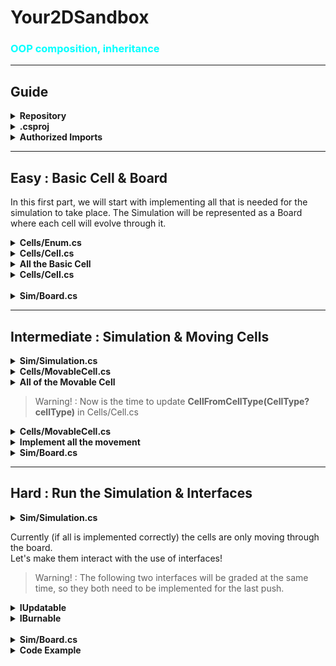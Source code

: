 # Your2DSandbox
### <sp style="color:cyan"> OOP composition, inheritance</sp>

---

## Guide

<details>
<summary><b>Repository</b></summary>

```
Your2DSandbox 
├── Cells
│   ├── ImplementedCells
│   │   ├── Fire.cs
│   │   ├── Glass.cs
│   │   ├── Rock.cs
│   │   ├── Sand.cs
│   │   ├── Steam.cs
│   │   ├── Water.cs
│   │   └── Wood.cs
│   ├── Cell.cs
│   ├── Enum.cs
│   ├── IBurnable.cs
│   ├── IUpdatable.cs
│   └── MovableCell.cs
├── Sim
│   ├── Board.cs
│   └── Simulation.cs
├── Program.cs
├── Your2DSandbox.csproj
├── .gitignore
├── Your2DSandbox.sln
└── README
```

</details>

<details>
<summary><b>.csproj</b></summary>

````
. . .
<ImplicitUsings>enable</ImplicitUsings>
        <Nullable>enable</Nullable>
. . .
````

</details>

<details>
<summary><b>Authorized Imports</b></summary>

````
using Your2DSandbox.Cells;
using Your2DSandbox.Cells.ImplementedCells;
````

</details>

---

## Easy : Basic Cell & Board

In this first part, we will start with implementing all that is needed for the simulation to take place.
The Simulation will be represented as a Board where each cell will evolve through it.


<details><summary><b>Cells/Enum.cs</b></summary>

First thing first lets create the Enum of every cell type utilized in the simulation

<h4>Code</h4>

```csharp 
public enum CellType
{
    Rock,
    Sand,
    Water,
    Wood, 
    Fire,
    Steam,
    Glass,
}
```

</details>

<details><summary><b>Cells/Cell.cs </b></summary>

We will need a simple abstact <sp style="color:violet">Cell</sp> class for every cell implementation. 

<h4>Prototype</h4>

```csharp 
public abstract class Cell {}
```

<details><summary>Properties</summary>

It has three public Properties with public getter, and protected setter :
 
- <sp style="color:violet">CellType</sp> of type <sp style="color:violet">CellType</sp>
- <sp style="color:violet">Color</sp> of type <sp style="color:violet">ConsoleColor</sp>, used for displaying the cell
- <sp style="color:violet">Representation</sp> of type <sp style="color:violet">char</sp>, also used for displaying the cell

</details>

</details>

<details><summary><b>All the Basic Cell</b></summary>

Let's Implement all the basic cell classes! 

> Warning : All the following classes inherit from <sp style="color:violet">Cell</sp>
 
The constructors take no arguments and must initialize the properties to the following values:

<h4>Cells/ImplementedCells/Rock.cs</h4>

- <sp style="color:violet">CellType</sp> must be set to <sp style="color:violet">CellType.Rock</sp>
- <sp style="color:violet">Color</sp> must be set to <sp style="color:violet">ConsoleColor.DarkGray</sp>
- <sp style="color:violet">Representation</sp> must be set to <sp style="color:violet">R</sp>

<h4>Cells/ImplementedCells/Wood.cs</h4>

- <sp style="color:violet">CellType</sp> must be set to <sp style="color:violet">CellType.Wood</sp>
- <sp style="color:violet">Color</sp> must be set to <sp style="color:violet">ConsoleColor.DarkYellow</sp>
- <sp style="color:violet">Representation</sp> must be set to <sp style="color:violet">B</sp>

<h4>ells/ImplementedCells/Glass.cs</h4>

- <sp style="color:violet">CellType</sp> must be set to <sp style="color:violet">CellType.Glass</sp>
- <sp style="color:violet">Color</sp> must be set to <sp style="color:violet">ConsoleColor.Blue</sp>
- <sp style="color:violet">Representation</sp> must be set to <sp style="color:violet">G</sp>

<h4>Code Example</h4>

```csharp
using Your2DSandbox.Cells.ImplementedCells;

Rock r = new Rock();
Console.WriteLine(r.CellType);
Console.WriteLine(r.Color);
Console.WriteLine(new Glass().Representation);
```

<h4>Output</h4>

```
Rock
DarkGray
G
```

</details>

<details><summary><b>Cells/Cell.cs</b></summary>
Let's return to the Cell class to add a static method that we will be using later.

This function create the correct cell according to the <sp style="color:violet">CellType</sp>.<br>
Currently you should only have <sp style="color:violet">Rock</sp>, <sp style="color:violet">Glass</sp> and <sp style="color:violet">Wood</sp> implemented, 
thus only those aforementioned will be tested at this point, although when you will implement the rest of the cells you will need to add them here.

The function return <sp style="color:violet">null</sp> should the input be <sp style="color:violet">null</sp>.

<h4>Prototype</h4>

```csharp
public static Cell? CellFromCellType(CellType? cellType) { }
```

<h4>Code Example</h4>

```csharp
using Your2DSandbox.Cells;

Console.WriteLine($"new cell:{Cell.CellFromCellType(CellType.Rock)}!");
Console.WriteLine($"new cell:{Cell.CellFromCellType(null)}!");
```
<h4>Output</h4>

```
new cell:Your2DSandbox.Cells.ImplementedCells.Rock!
new cell:!
```

</details>
&nbsp;

<details><summary><b>Sim/Board.cs</b></summary>

Now that we have basic cells lets tackle the <sp style="color:violet">Board</sp> Class

<details><summary>Properties</summary>

It has four public Properties with public getters :

- <sp style="color:violet">Height</sp> and  <sp style="color:violet">Width</sp> of type <sp style="color:violet">int</sp>, the dimensions of our board
- <sp style="color:violet">Cells</sp> of type <sp style="color:violet">Cell?[,]</sp>, used to hold all the cells
- <sp style="color:violet">Random</sp> of type <sp style="color:violet">Random</sp>, used for a bit of randomness in the simulation 
</details>

<details><summary>Constructor</summary>

You now must implement a constructor for the <sp style="color:violet">Board</sp> class.<br>
The constructor needs to initialize all the properties of the class.<br>
- If the <sp style="color:violet">height</sp> or <sp style="color:violet">width</sp> are inferior to 1, an ArgumentException must be thrown.
- The array Cells must be initialised to the size <sp style="color:violet">height</sp> X <sp style="color:violet">width</sp>, filled with null.
- <sp style="color:violet">Random</sp> must be initialized from <sp style="color:violet">seed</sp>.

```csharp
public Board(int height,int width, int seed = 0) { }
```

<h4>Code Example</h4>

```csharp
using Your2DSandbox;
using Your2DSandbox.Cells.ImplementedCells;

Board b = new Board(2,3,42);
b.Cells[1, 2] = new Rock();
Console.WriteLine( b.Cells[1, 0] is null ? "null" : "not null");
Console.WriteLine( b.Cells[1, 2] is null ? "null" : "not null");
```

<h4>Output</h4>

```
not null
null
```

</details>

Lets write some method for later use!

<details><summary>SetCells</summary>
This method is used to create cells in the array. <br>
We trust that the coordinates are correct.

```csharp
public void SetCell(CellType? cellType,int h, int w) { }
```

<h4>Code Example</h4>

```csharp
using Your2DSandbox;
using Your2DSandbox.Cells;

Board b = new Board(2,2); 
b.SetCell(CellType.Rock,0,0);
b.SetCell(CellType.Glass,0,1);
b.SetCell(CellType.Wood,1,0);
b.SetCell(CellType.Rock,1,1);
foreach (var c in b.Cells)
{
    Console.WriteLine(c);
}
```

<h4>Output</h4>

```
Your2DSandbox.Cells.ImplementedCells.Rock
Your2DSandbox.Cells.ImplementedCells.Glass
Your2DSandbox.Cells.ImplementedCells.Wood
Your2DSandbox.Cells.ImplementedCells.Rock
```

</details>

<details><summary>SwapCells</summary>
A simple method to switch two cell around the board.<br>
We trust that the coordinates are correct.

<h4>Prototype</h4>

```csharp
public void SwapCells(int h1, int w1, int h2, int w2) { }
```

<h4>Code Example</h4>

```csharp
using Your2DSandbox;
using Your2DSandbox.Cells;

Board b = new Board(1,2,42);
b.SetCell(CellType.Rock,0,0);
b.SetCell(CellType.Glass,0,1);
foreach (var c in b.Cells) Console.WriteLine(c);
b.SwapCells(0,1,0,0);
foreach (var c in b.Cells) Console.WriteLine(c);
```

<h4>Output</h4>

```
Your2DSandbox.Cells.ImplementedCells.Rock
Your2DSandbox.Cells.ImplementedCells.Glass
Your2DSandbox.Cells.ImplementedCells.Glass
Your2DSandbox.Cells.ImplementedCells.Rock
```

</details>

<details><summary>FillBoard</summary>
This method set the entirety of the board to a certain cell type. <br>
The parameter can be <sp style="color:violet">null</sp>, and it is the default value.

<h4>Prototype</h4>

```csharp
public void FillBoard(CellType? cellType = null) { }
```

<h4>Code Output</h4>

```csharp
using Your2DSandbox;
using Your2DSandbox.Cells;

Board b = new Board(1,2,42);
b.SetCell(CellType.Rock,0,0);
b.SetCell(CellType.Glass,0,1);

int nonNull = 0;
foreach (var c in b.Cells) nonNull += c is not null ? 1 : 0;
Console.WriteLine($"there are {nonNull} non null cells");

b.FillBoard();
nonNull = 0;
foreach (var c in b.Cells) nonNull += c is not null ? 1 : 0;
Console.WriteLine($"there are {nonNull} non null cells");
```

<h4>Output</h4>

```csharp
there are 2 non null cells
there are 0 non null cells
```

</details>
</details>

---

## Intermediate : Simulation & Moving Cells

<details><summary><b>Sim/Simulation.cs</b></summary>

<sp style="color:violet">Simulation</sp> is the wrapper class of the practical.<br>
It has a <sp style="color:violet">Board</sp> and contains method to interact with, run and display the simulation.

<details><summary>Properties</summary>
The <sp style="color:violet">Simulation</sp> class has six public property:

-  <sp style="color:violet">Board</sp> of type <sp style="color:violet">Board</sp> with a only public getter

All of the following property has a public getter and a private setter.

-  <sp style="color:violet">CursorH</sp> and <sp style="color:violet">CursorW</sp> of type <sp style="color:violet">int</sp>
-  <sp style="color:violet">Pause</sp> and <sp style="color:violet">Step</sp> of type <sp style="color:violet">bool</sp>
-  <sp style="color:violet">SelectedCellType</sp> of type <sp style="color:violet">CellType</sp>

</details>

<details><summary>Constructor</summary>
You now must implement a constructor for the <sp style="color:violet">Simulation</sp> class. 

- <sp style="color:violet">Board</sp> must be initialized from the parameters
- <sp style="color:violet">_cursorH</sp> and <sp style="color:violet">_cursorW</sp> must be set to half of the height and half of the width respectively
- <sp style="color:violet">_pause</sp> must be set to <sp style="color:violet">true</sp>
- <sp style="color:violet">_step</sp> must be set to <sp style="color:violet">false</sp>
- <sp style="color:violet">_selectedCellType</sp> must be set at <sp style="color:violet">CellType.Rock</sp>

<h4>Prototype</h4>

```csharp
public Simulation(int h, int w, int seed=0)
```

<h4>Code Example</h4>

````csharp
using Your2DSandbox;

Simulation simulation = new Simulation(7, 20, 32);
Console.WriteLine($"cursorH {simulation.CursorH}, cursorW {simulation.CursorW}");
Console.WriteLine($"Paused : {simulation.Pause}, Step : { simulation.Step}");
Console.WriteLine($"selected celltype : {simulation.SelectedCellType}");
````

<h4>Output</h4>
````
cursorH 3, cursorW 10
Paused : True, Step : False
selected celltype : Rock
````


</details>

<details><summary>Given Code</summary>

The display method being very specific, I give it to you. <br>
You can give a bool as a parameter for it to be prettier in the console. It will not be used in the subject as you can not differentiate the cells.

```csharp
    public void DisplayBoard(bool blockRepresentation = false)
    {
        Console.SetCursorPosition(0, 0);
        
        Console.WriteLine(new String('─',_cursorW+1) +"v" + new String('─',Board.Width-_cursorW) + (_pause ? "  Paused ":  "  Running") + $" | Cell selected {_selectedCellType}  "  );
        for (int i = 0; i < Board.Height; i++)
        {
            Console.Write(i == _cursorH ? ">" : "|");
            for (int j = 0; j < Board.Width; j++)
            {
                if (Board.Cells[i, j] is { } cell)
                {
                    Console.ForegroundColor = cell.Color;
                    Console.Write(blockRepresentation ? "\u2588" :cell.Representation);
                    Console.ResetColor();
                }
                else
                {
                    Console.Write(" ");
                }
            }
            Console.WriteLine(i == _cursorH ? "<" : "|");
        }
        Console.WriteLine(new String('─',_cursorW+1) +"^" + new String('─',Board.Width-_cursorW));
    }
```

</details>

<h4>Code Example</h4>

```csharp
using Your2DSandbox;
using Your2DSandbox.Cells;

Simulation s = new Simulation(6,8 );
s.Board.SetCell(CellType.Glass,1,2);
s.Board.SetCell(CellType.Glass,1,4);
for(int i = 1; i<6; i++) s.Board.SetCell(CellType.Wood,4,i);
s.DisplayBoard();
```

<h4>Output</h4>

```
─────v────  Paused  | Cell selected Rock
|        |
|  G G   |
|        |
>        <
| BBBBB  |
|        |
─────^────
```

</details>

<details><summary><b>Cells/MovableCell.cs</b></summary>

Currently the simulation is not evolving through time so lets implement moving cells to have some motion.

The <sp style="color:violet">MovableCell</sp> class is an abstract class!<br>
It has one public property:

- <sp style="color:violet">GoesUp</sp> of type <sp style="color:violet">bool</sp>, with a public getter and protected setter.

And one abstract method to be implemented by the children:

<h4>Prototype</h4>

```csharp
public abstract void Move(Board b, int h, int w);
```

This method will be directly called in the <sp style="color:violet">Board</sp> class on evey movable cell.

</details>

<details><summary><b>All of the Movable Cell</b></summary>

Let's begin the implementation of MovableCell's child.

> Warning : All the following classes inherit from <sp style="color:violet">Cell</sp>,<br>
While you have not implemented the Move() method just throw a new NotImplementedException() 

The constructors take no arguments and must initialize the properties to the following values:

<h4>Cells/ImplementedCells/Fire.cs</h4>

- <sp style="color:violet">CellType</sp> must be set to <sp style="color:violet">CellType.Fire</sp>
- <sp style="color:violet">Color</sp> must be set to <sp style="color:violet">ConsoleColor.Red</sp>
- <sp style="color:violet">GoesUp</sp> must be set to <sp style="color:violet">true</sp>
- <sp style="color:violet">Representation</sp> must be set to <sp style="color:violet">F</sp>

<h4>Cells/ImplementedCells/Steam.cs</h4>

- <sp style="color:violet">CellType</sp> must be set to <sp style="color:violet">CellType.Steam</sp>
- <sp style="color:violet">Color</sp> must be set to <sp style="color:violet">ConsoleColor.Gray</sp>
- <sp style="color:violet">GoesUp</sp> must be set to <sp style="color:violet">true</sp>
- <sp style="color:violet">Representation</sp> must be set to <sp style="color:violet">V</sp>


<h4>Cells/ImplementedCells/Sand.cs</h4>

- <sp style="color:violet">CellType</sp> must be set to <sp style="color:violet">CellType.Sand</sp>
- <sp style="color:violet">Color</sp> must be set to <sp style="color:violet">ConsoleColor.Yellow</sp>
- <sp style="color:violet">GoesUp</sp> must be set to <sp style="color:violet">false</sp>
- <sp style="color:violet">Representation</sp> must be set to <sp style="color:violet">S</sp>


<h4>Cells/ImplementedCells/Water.cs</h4>

- <sp style="color:violet">CellType</sp> must be set to <sp style="color:violet">CellType.Water</sp>
- <sp style="color:violet">Color</sp> must be set to <sp style="color:violet">ConsoleColor.DarkBlue</sp>
- <sp style="color:violet">GoesUp</sp> must be set to <sp style="color:violet">false</sp>
- <sp style="color:violet">Representation</sp> must be set to <sp style="color:violet">W</sp>


</details>

> Warning! : Now is the time to update **CellFromCellType(CellType? cellType)** in Cells/Cell.cs

<details><summary><b>Cells/MovableCell.cs</b></summary>

Now that we have written the constructor of the child classes, 
let's create some helper methods for the implementation of Move().

<details><summary>GetCellWeight</summary>

A static method that returns the weight of a cell based on its type. <br>
The weight determines if a cell can move into another cell's position. <br>Different cell types have different weights:

- <sp style="color:violet">Steam</sp>: 0
- <sp style="color:violet">Fire</sp>: 1
- <sp style="color:violet">Water</sp>: 2
- <sp style="color:violet">Sand</sp>: 3
- Other: Maximum possible weight

<h4>Prototype</h4>

```csharp
public static int GetCellWeight(CellType cellType) { }
```

<h4>Code Example</h4>

```csharp
using Your2DSandbox;
using Your2DSandbox.Cells;

Console.WriteLine($"Weight of Steam: {MovableCell.GetCellWeight(CellType.Steam)}");
Console.WriteLine($"Weight of Rock: {MovableCell.GetCellWeight(CellType.Rock)}");
```

<h4>Output</h4>

```csharp
Weight of Steam: 0
Weight of Rock: 2147483647
```

</details>

<details><summary>TryMoveCell</summary>
A public method that attempts to move a cell from one position to another on the board.<br>
The movement will only succeed if the target position is within bounds and the cell at the target position (if any) is strictly lighter than the cell being moved. <br>
If the conditions are met we switch the two Cell? in the board and the method returns true, otherwise do nothing and return false. <br>
The origin position are considered to be in bound. <br>

<h4>Prototype</h4>

````csharp
public bool TryMoveCell(Board b, int hFrom, int wFrom, int hTo, int wTo)
````

<h4>Code Example</h4>

```csharp

using Your2DSandbox;
using Your2DSandbox.Cells;

Simulation s = new Simulation(1, 3);
s.Board.SetCell(CellType.Sand, 0, 0);
s.Board.SetCell(CellType.Water, 0, 1);
bool move1 = ((MovableCell)s.Board.Cells[0, 1]!).TryMove(s.Board, 0, 1,0,0);
bool move2 = ((MovableCell)s.Board.Cells[0, 0]!).TryMove(s.Board, 0, 0,0,1);
bool move3 = ((MovableCell)s.Board.Cells[0, 1]!).TryMove(s.Board, 0, 1,0,2);
s.DisplayBoard();
Console.WriteLine($"1st : moved successfully : {move1}");
Console.WriteLine($"2nd : moved successfully : {move2}");
Console.WriteLine($"2nd : moved successfully : {move3}");
```

<h4>Output</h4>

```
──v──  Paused  | Cell selected Rock
>W S<
──^──
1st : moved successfully : False
2nd : moved successfully : True
2nd : moved successfully : True
```

</details>

<details><summary>MoveVertically</summary>

A public method that attempts to move  vertically the cell located at height h and width w.<br>
The direction depends on whether the cell goes up or down, and it **tries** to move vertically first. <br>
If the cell could not move then it tries diagonally (beginning by the left).
The method return true if the cell has moved.
<h4>Prototype</h4>

````csharp
public bool MoveVertically(Board b, int h, int w)
````

<h4>Code Example</h4>

````csharp
using Your2DSandbox;
using Your2DSandbox.Cells;

Simulation s = new Simulation(2, 3);
s.Board.SetCell(CellType.Sand, 1, 1);
s.Board.SetCell(CellType.Water, 0, 1);
bool move1 = ((MovableCell)s.Board.Cells[1, 1]!).MoveVertically(s.Board, 1, 1);
bool move2 = ((MovableCell)s.Board.Cells[0, 1]!).MoveVertically(s.Board, 0, 1);
s.Board.SetCell(CellType.Water, 0, 1);
bool move3 = ((MovableCell)s.Board.Cells[0, 1]!).MoveVertically(s.Board, 0, 1);
s.DisplayBoard();
Console.WriteLine($"1st : moved successfully : {move1}");
Console.WriteLine($"2nd : moved successfully : {move2}");
Console.WriteLine($"3rd : moved successfully : {move3}");
````

<h4>Output</h4>

````
──v──  Paused  | Cell selected Rock
|   |
>WSW<
──^──
1st : moved successfully : False
2nd : moved successfully : True
3rd : moved successfully : True
````

</details>

<details><summary>MoveHorizontallyErratically</summary>
A public method that attempts to move a cell horizontally in a random direction (left or right). <br>
The method using random here is the explicit details : <br>
We first generate a random number between 0 and 2 both included, and depending the result : 

- 0 => try to move the cell left
- 1 => try to move the cell right
- 2 => nothing

The method returns true if the cell moved.

<h4>Prototype</h4>

````csharp
public bool MoveHorizontallyErratically(Board b, int h, int w)
````

<h4>Code Example</h4>

````csharp
using Your2DSandbox;
using Your2DSandbox.Cells;

Simulation s = new Simulation(1, 3, 11);
s.Board.SetCell(CellType.Water, 0, 1);
bool move1 = ((MovableCell)s.Board.Cells[0, 1]!).MoveHorizontallyErratically(s.Board, 0, 1);
s.DisplayBoard();
Console.WriteLine($"moved successfully : {move1}");
````

<h4>Output</h4>

````
──v──  Paused  | Cell selected Rock
>  W<
──^──
moved successfully : True
````

</details>
</details>

<details><summary><b>Implement all the movement</b></summary>

Now that we have some helper function lets write the override the **Move()** method.

<details><summary>Cells/ImplementedCells/Fire.cs</summary>

We want to use some random for the fire, Generate a random between 0 and 1 included :

- If it's a 0 move the cell Vertically
- If it's a 1 move the cell Horizontally

</details>

<details><summary>Cells/ImplementedCells/Sand.cs</summary>

Very simple implementation : move the cell vertically.

</details>

<details><summary>Cells/ImplementedCells/Steam.cs</summary>

Try to move the cell vertically, if it did not move, move the cell horizontally.

</details>

<details><summary>Cells/ImplementedCells/Water.cs</summary>

Try to move the cell vertically, if it did not move, move the cell horizontally.

</details>

</details>

<details><summary><b>Sim/Board.cs</b></summary>

<details><summary>NextBoard</summary>

Let's add a function to Update all the cells inside the Board.

You go through a Copy of the Cells. Make use of the Clone method.

It go through the cloned board, in each cell left to right, top to bottom and if it is a MovableCell
call the method Move on it. 

<h4>Prototype</h4>

````csharp
public void NextBoard()
````

<h4>Code Example</h4>

````csharp
using Your2DSandbox;
using Your2DSandbox.Cells;

Simulation simulation = new Simulation(3 ,2);
simulation.Board.SetCell(CellType.Sand,0,0);
simulation.Board.SetCell(CellType.Water,2,0);
simulation.Board.SetCell(CellType.Water,1,1);
simulation.Board.SetCell(CellType.Water,0,1);
simulation.Board.NextBoard();
simulation.Board.NextBoard();
simulation.DisplayBoard();
````

<h4>Output</h4>

````
──v─  Paused  | Cell selected Rock
|  |
>WW<
|SW|
──^─
````

</details>

<details><summary>FillRandom</summary>

The last method we will implement.
You need to go through the whole Board and fill with a random tile.<br>
To chose the random tile you generate a random number between 0 and 6 included and you take the nth CellType from the enum. This will be the chosen cell.

<h4>Prototype</h4>

```csharp
    public void FillRandom() { }
```

<h4>Code Example</h4>

````csharp
using Your2DSandbox;

Simulation simulation = new Simulation(5, 5, 64);
simulation.Board.FillRandom();
simulation.DisplayBoard();
````

<h4>Output</h4>

````csharp
───v───  Paused  | Cell selected Rock
|SFBSR|
|BFBGG|
>BBFVV<
|GVFWR|
|WBVWG|
───^───
````



</details>

</details>

---

## Hard : Run the Simulation & Interfaces

<details><summary><b>Sim/Simulation.cs</b></summary>

<details><summary>Given Code</summary>
Same as previously, this method for handling input is just tedious so here it is.
It will be used later down the line when running the simulation.

```csharp
    // returns true when stopping the simulation
private bool HandleInput()
    {
        if (!Console.KeyAvailable) return false;
        ConsoleKeyInfo keyInfo = Console.ReadKey(true);
        
        switch (keyInfo.Key)
        {
            case ConsoleKey.Escape:
                return true;
            case ConsoleKey.LeftArrow:
                if (_cursorW > 0) _cursorW--;
                break;
            case ConsoleKey.RightArrow:
                if (_cursorW < Board.Width - 1) _cursorW++;
                break;
            case ConsoleKey.UpArrow:
                if (_cursorH > 0) _cursorH--;
                break;
            case ConsoleKey.DownArrow:
                if (_cursorH < Board.Height - 1) _cursorH++;
                break;
            case ConsoleKey.Spacebar:
                Board.SetCell(_selectedCellType,_cursorH,_cursorW);
                break;
            case ConsoleKey.Backspace:
                Board.SetCell(null, _cursorH, _cursorW);
                break;
            case ConsoleKey.P:
                _pause = !_pause;
                break;
            case ConsoleKey.Enter:
                _pause = true;
                _step = true;
                break;
            case ConsoleKey.B:
                Board.FillRandom();
                break;
            case ConsoleKey.N:
                Board.FillBoard();
                break;
            case ConsoleKey.E:
                _selectedCellType = CellType.Rock;
                break;
            case ConsoleKey.R:
                _selectedCellType = CellType.Wood;
                break;
            case ConsoleKey.T:
                _selectedCellType = CellType.Sand;
                break;
            case ConsoleKey.Y:
                _selectedCellType = CellType.Water;
                break;
            case ConsoleKey.U:
                _selectedCellType = CellType.Fire;
                break;
            case ConsoleKey.I:
                _selectedCellType = CellType.Steam;
                break;
            case ConsoleKey.O:
                _selectedCellType = CellType.Glass;
                break;
        }
        return false;
    }
```

</details>

<details><summary>RunSimulation</summary>

Now let's implement a method to run the simulation.

In a loop it : 

-  Display the board.
-  Update the board if the simulation is not paused or step is true.
-  Handle the input using HandleInput(). If the method returns true exit the method immediately.
-  Wait *delayPerFrame* millisecond using System.Threading.Thread.Sleep()

<h4>Prototype</h4>

````csharp
public void RunSimulation(int delayPerFrame) { }
````

<h4>Code Example</h4>

````csharp
using Your2DSandbox;

Simulation s = new Simulation(6,15);
````

Although this method will not be tested, it can be used to test thoroughly.

</details>

</details>

Currently (if all is implemented correctly) the cells are only moving through the board.<br>
Let's make them interact with the use of interfaces!

> Warning! : The following two interfaces will be graded at the same time, so they both need to be implemented for the last push.


<details><summary><b>IUpdatable</b></summary>


You need now to create a interface :  IUpdatable.<br>
It will be use to update the cells through time.<br> For example a Fire do not last for ever, we need to extinguish at some time.


<details><summary>Cells/IUpdatable.cs</summary>

The interface will have one method to be implemented :

<h4>Prototype</h4>

````csharp
public void Update(Board b, int h, int w);
````

</details>

You need to add the interface for Steam and Fire Class.

<details><summary>Cells/ImplementedCells/Steam.cs</summary>

<h4> Property </h4>

Steam will need a new public property : 

- CondensationTimer of type int, with a public getter and private setter.

It must be set in the constructor at 50.

<h4> Update </h4>

For the implementation of the Update method, you must decrease CondensationTimer by 1. <br>
When CondensationTimer is below 1, put on the board a new water cell in its place.

</details>

<details><summary>Cells/ImplementedCells/Fire.cs</summary>

<h4> Property </h4>

Fire will need a new public property :

- Lifetime of type int, with a public getter and private setter.

It must be set in the constructor at 7.

<h4> Update </h4>

For the implementation of the Update method, you must decrease Lifetime by a random number between 0 and 1.<br>
When Lifetime is below 1, put on the board nothing in its place.

</details>

</details>

<details><summary><b>IBurnable</b></summary>

You need now to another create a interface :  IUpdatable.<br>
It will be use make the cell react to fire.<br> For example a Water in reaction to Fire will create Steam.

<details><summary>Cells/IBurnable.cs</summary>

The interface will have one method to be implemented :

It returns a bool to extinguish (or not) the fire that burned the cell.
<h4>Prototype</h4>

````csharp
public bool Burn(Board b, int h, int w);
````

</details>

You need to add the interface for Steam, Water, Sand, and Wood Class.

<details><summary>Cells/ImplementedCells/Steam.cs</summary>

<h4> Burn </h4>

For the implementation of the Burn method, reset the CondensationTimer to 50.
It should not extinguish fire ( return false); 

</details>

<details><summary>Cells/ImplementedCells/Water.cs</summary>

<h4> Burn </h4>

For the implementation of the Burn method, you put on the board a new steam cell in its place.
It should extinguish fire (return true);

</details>

<details><summary>Cells/ImplementedCells/Sand.cs</summary>

<h4> Burn </h4>

For the implementation of the Burn method, you put on the board a new glass cell in its place.
It should extinguish fire;

</details>

<details><summary>Cells/ImplementedCells/Wood.cs</summary>

<h4> Burn </h4>

For the implementation of the Burn method, you put on the board a new fire cell in its place.
It should not extinguish fire;

</details>
&nbsp;

<details><summary>Cells/ImplementedCells/Fire.cs</summary>

<h4> Update </h4>

You need to add a small portion of code in the Update method to trigger the fire.

Before what you already wrote in the function, you need to Trigger the Burn method on every adjacent cell that is burnable.
After that you need to extinguish the fire if one Burn returned true.<br>
And by extinguish I mean you put on the board nothing in its place.

</details>

</details>
&nbsp;

<details><summary><b>Sim/Board.cs</b></summary>


Now that we have implemented interfaces let's use them.<br>
You need to tweak a little bit the NextBoard() method.

When you iterate through cells, just before handling the movement of cells, call Update on cells that implements the IUpdatable interface.

</details>

<details><summary><b>Code Example</b></summary>

I will give a simple set up and the first 5 step to show case the implemented interactions.

````csharp
using Your2DSandbox;

Simulation simulation = new Simulation(3, 7, 32);
simulation.Board.FillRandom();
simulation.DisplayBoard();
````

<h4>1</h4>

````csharp
────v────  Paused  | Cell selected Rock
|BSRWFBS|
>BGRGBFR<
|WRWVBFR|
────^────
````

<h4>2</h4>

````csharp
────v────  Paused  | Cell selected Rock  
|BSRVSFF|
>BGRGFFR<
|WRVWF R|
────^────
````

<h4>3</h4>

````csharp
────v────  Paused  | Cell selected Rock  
|BSRSFFF|
>BGRGVFR<
|WRV V R|
────^────
````

<h4>4</h4>

````csharp
────v────  Paused  | Cell selected Rock  
|BSRVFGF|
>BGRGVFR<
|WRV   R|
────^────
````

<h4>5</h4>

````csharp
────v────  Paused  | Cell selected Rock  
|BSRVFGF|
>BGRGVFR<
|WRV   R|
────^────
````

</details>


&nbsp;
